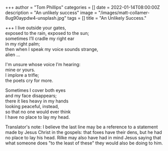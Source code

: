 +++
author = "Tom Phillips"
categories = []
date = 2022-01-14T08:00:00Z
description = "An unlikely success"
image = "/images/matt-collamer-8ug90aypdw4-unsplash.jpg"
tags = []
title = "An Unlikely Success."

+++
I live outside your gates,  
exposed to the rain, exposed to the sun;  
sometimes I’ll cradle my right ear  
in my right palm;  
then when I speak my voice sounds strange,  
alien ...

I'm unsure whose voice I’m hearing:  
mine or yours.  
I implore a trifle;  
the poets cry for more.

Sometimes I cover both eyes  
and my face disappears;  
there it lies heavy in my hands  
looking peaceful, instead,  
so that no one would ever think  
I have no place to lay my head.

Translator's note: I believe the last line may be a reference to a statement made by Jesus Christ in the gospels: that foxes have their dens, but he had no place to lay his head. Rilke may also have had in mind Jesus saying that what someone does "to the least of these" they would also be doing to him. 